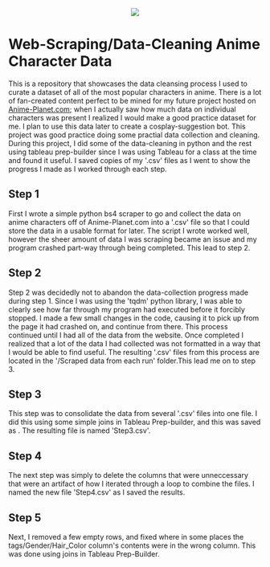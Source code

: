 <p align="center">
<img  src="https://miro.medium.com/max/500/1*yWFQiGjlgHUVYeh4ELELyw.jpeg" />
</p>

# Web-Scraping/Data-Cleaning Anime Character Data

This is a repository that showcases the data cleansing process I used to curate a dataset of all of the most popular characters in anime. There is a lot of fan-created content perfect to be mined for my future project hosted on [Anime-Planet.com](https://www.anime-planet.com/characters/all); when I actually saw how much data on individual characters was present I realized I would make a good practice dataset for me. I plan to use this data later to create a cosplay-suggestion bot. This project was good practice doing some practial data collection and cleaning. During this project, I did some of the data-cleaning in python and the rest using tableau prep-builder since I was using Tableau for a class at the time and found it useful. I saved copies of my '.csv' files as I went to show the progress I made as I worked through each step.

## Step 1
First I wrote a simple python bs4 scraper to go and collect the data on anime characters off of Anime-Planet.com into a '.csv' file so that I could store the data in a usable format for later. The script I wrote worked well, however the sheer amount of data I was scraping became an issue and my program crashed part-way through being completed. This lead to step 2.

## Step 2
Step 2 was decidedly not to abandon the data-collection progress made during step 1. Since I was using the 'tqdm' python library, I was able to clearly see how far through my program had executed before it forcibly stopped. I made a few small changes in the code, causing it to pick up from the page it had crashed on, and continue from there. This  process continued  until I had all of the data from the website. Once completed I realized that a lot of the data I had collected was not formatted in a way that I would be able to find useful. The resulting '.csv' files from this process are located in the '/Scraped data from each run' folder.This lead me on to step 3.

## Step 3
This step was to consolidate the data from several '.csv' files into one file. I did this using some simple joins in Tableau Prep-builder, and this was saved as . The resulting file is named 'Step3.csv'.

## Step 4
The next step was simply to delete the columns that were unneccessary that were an artifact of how I iterated through a loop to combine the files. I named the new file 'Step4.csv' as I saved the results.

## Step 5
Next, I removed a few empty rows, and fixed where in some places the tags/Gender/Hair_Color column's contents were in the wrong column. This was done using joins in Tableau Prep-Builder.
